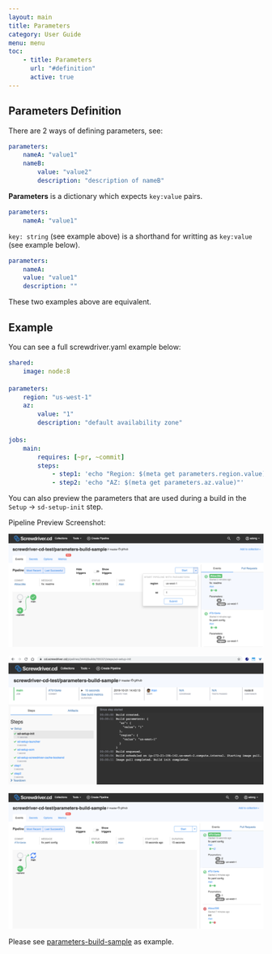 ```yaml
---
layout: main
title: Parameters
category: User Guide
menu: menu
toc:
    - title: Parameters
      url: "#definition"
      active: true
---
```

## Parameters Definition
There are 2 ways of defining parameters, see:

```yaml
parameters:
    nameA: "value1"
    nameB:
        value: "value2"
        description: "description of nameB"
```

**Parameters** is a dictionary which expects `key:value` pairs.

```yaml
parameters:
    nameA: "value1"
```

`key: string` (see example above) is a shorthand for writting as `key:value` (see example below).

```yaml
parameters:
    nameA:
    value: "value1"
    description: ""
```

These two examples above are equivalent.

## Example
You can see a full screwdriver.yaml example below:
```yaml
shared:
    image: node:8

parameters:
    region: "us-west-1"
    az:
        value: "1"
        description: "default availability zone"

jobs:
    main:
        requires: [~pr, ~commit]
        steps:
            - step1: 'echo "Region: $(meta get parameters.region.value)"'
            - step2: 'echo "AZ: $(meta get parameters.az.value)"'
```

You can also preview the parameters that are used during a build in the `Setup` -> `sd-setup-init` step.

Pipeline Preview Screenshot:

![image](../assets/parameters1-event-start.png)

![image](../assets/parameters2-sd-init-step.png)

![image](../assets/parameters3-event-view.png)

Please see [parameters-build-sample](https://github.com/screwdriver-cd-test/parameters-build-sample) as example.
